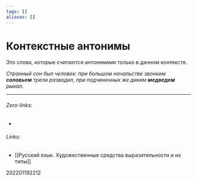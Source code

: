 ```yaml
---
tags: []
aliases: []
---
```

# Контекстные антонимы
Это слова, которые считаются антонимами только в данном контексте.

_Странный сон был человек: при большом начальстве звонким ***соловьем*** трели разводил, при подчиненных же диким ***медведем*** рыкал._

___
###### Zero-links:
-
###### Links:
- [[Русский язык. Художественные средства выразительности и их типы]]

202201192212